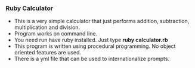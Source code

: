 ### Ruby Calculator

* This is a very simple calculator that just performs addition, subtraction, multiplication and division.
* Program works on command line.
* You need run have ruby installed. Just type **ruby calculator.rb**
* This program is written using procedural programming. No object oriented features are used.
* There is a yml file that can be used to internationalize prompts.